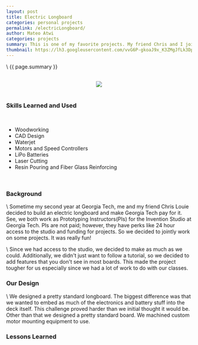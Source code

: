 ```yaml
---
layout: post
title: Electric Longboard
categories: personal projects
permalink: /electricLongboard/
author: Mateo Atwi
categories: projects
summary: This is one of my favorite projects. My friend Chris and I jointly developed an electric longboard using a maker grant at the Georgia Tech Invention Studio where we are both prototyping instructors. This longboard had severval innovative design features. Our first design had a lot of flaws, but I attribute this to the extent that we tried to innovate. Our innovations include batteries imbeded into the deck of the longboard and a fiberglass bottom. Additionally, we tried to build most things in house with the motor mounts and the deck.
thumbnail: https://lh3.googleusercontent.com/vvG6P-gkoaJ9x_K3ZMgJfLk3DpRCNdKFHRLyPfdg740rMgZhFr4zrOokMUkLOQ4qw6RJRDD1pXCh8JaspXODiWDf9M6OSq3TNfQ77TQ40F4ON0n5a0Z4XGMXX2oO1hmIWhBKsm5TSvs=w2400
---
```




\\
{{ page.summary }}

<br>

<div class="separator" style="clear: both; text-align: center;">
<a href='https://photos.app.goo.gl/kTmxCkmnQjE7YTMi6'><img src='https://lh3.googleusercontent.com/vvG6P-gkoaJ9x_K3ZMgJfLk3DpRCNdKFHRLyPfdg740rMgZhFr4zrOokMUkLOQ4qw6RJRDD1pXCh8JaspXODiWDf9M6OSq3TNfQ77TQ40F4ON0n5a0Z4XGMXX2oO1hmIWhBKsm5TSvs=w2400' style="max-width: 49%; position: relative;"/></a>
</div>

<br>

### Skills Learned and Used

<br>

* Woodworking
* CAD Design
* Waterjet
* Motors and Speed Controllers
* LiPo Batteries
* Laser Cutting
* Resin Pouring and Fiber Glass Reinforcing

<br>

### Background

\\
Sometime my second year at Georgia Tech, me and my friend Chris Louie decided to build an electric longboard and make Georgia Tech pay for it. See, we both work as Prototyping Instructors(PIs) for the Invention Studio at Georgia Tech. PIs are not paid; however, they have perks like 24 hour access to the studio and funding for projects. So we decided to jointly work on some projects. It was really fun!

\\
Since we had access to the studio, we decided to make as much as we could. Additionally, we didn't just want to follow a tutorial, so we decided to add features that you don't see in most boards. This made the project tougher for us especially since we had a lot of work to do with our classes.

### Our Design

\\
We designed a pretty standard longboard. The biggest difference was that we wanted to embed as much of the electronics and battery stuff into the deck itself. This challenge proved harder than we initial thought it would be. Other than that we designed a pretty standard board. We machined custom motor mounting equipment to use.


### Lessons Learned